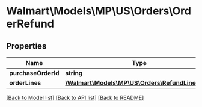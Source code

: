 # Walmart\Models\MP\US\Orders\OrderRefund

## Properties

Name | Type | Description | Notes
------------ | ------------- | ------------- | -------------
**purchaseOrderId** | **string** |  |
**orderLines** | [**\Walmart\Models\MP\US\Orders\RefundLinesType**](RefundLinesType.md) |  |


[[Back to Model list]](./) [[Back to API list]](../../../../../README.md#supported-apis) [[Back to README]](../../../../../README.md)
